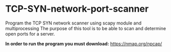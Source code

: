 # TCP-SYN-network-port-scanner
Program the TCP SYN network scanner using scapy module and multiprocessing The purpose of this tool is to be able to scan and determine open ports for a server.


<strong>In order to run the program you must download:</strong> https://nmap.org/npcap/ 
